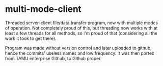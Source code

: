 # multi-mode-client
Threaded server-client file/data transfer program, now with multiple modes of operation. 
Not completely proud of this, but threading now works with at least a few threads for all methods, so I'm proud of that (considering all the work it took to get there). 

Program was made without version control and later uploaded to github, hence the commits' useless names and low frequency.
It was then ported from TAMU enterprise Github, to Github proper.
